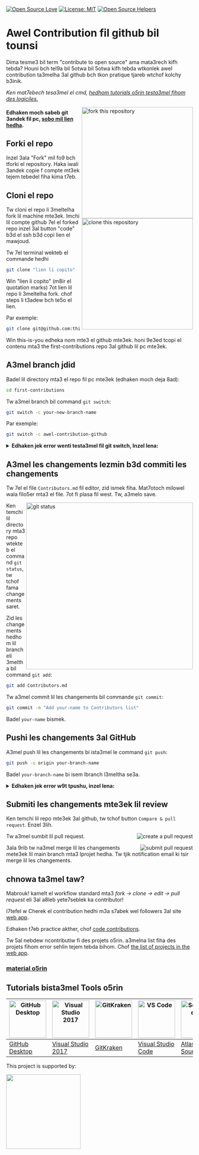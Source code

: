 [![Open Source Love](https://badges.frapsoft.com/os/v1/open-source.svg?v=103)](https://github.com/ellerbrock/open-source-badges/)
[![License: MIT](https://img.shields.io/badge/License-MIT-green.svg)](https://opensource.org/licenses/MIT)
[![Open Source Helpers](https://www.codetriage.com/roshanjossey/first-contributions/badges/users.svg)](https://www.codetriage.com/roshanjossey/first-contributions)

# Awel Contribution fil github bil tounsi

Dima tesme3 bil term "contribute to open source" ama mata3rech kifh tebda? Houni bch tel9a bil 5otwa bil 5otwa kifh tebda wtkonlek 
awel contribution ta3melha 3al github bch tkon pratique tjareb wtchof kolchy b3inik.

_Ken mat7ebech tesa3mel el cmd, [hedhom tutorials o5rin testa3mel fihom des logiciles.](#tutorials-using-other-tools)_

<img align="right" width="300" src="https://firstcontributions.github.io/assets/Readme/fork.png" alt="fork this repository" />

#### Edhaken moch sabeb git 3andek fil pc, [sobo mil lien hedha](https://docs.github.com/en/get-started/quickstart/set-up-git).

## Forki el repo

Inzel 3ala "Fork" mil fo9 bch tforki el repository.
Haka iwali 3andek copie f compte mt3ek tejem tebedel fiha kima t7eb.

## Cloni el repo

<img align="right" width="300" src="https://firstcontributions.github.io/assets/Readme/clone.png" alt="clone this repository" />

Tw cloni el repo li 3meltelha fork lil machine mte3ek. Imchi lil compte github 7el el forked repo inzel 3al button "code" b3d el ssh b3d copi lien el mawjoud.

Tw 7el terminal wekteb el commande hedhi 

```bash
git clone "lien li copito"
```
Win "lien li copito" (m8ir el quotation marks) 7ot lien lil repo li 3meltelha fork. chof steps li t3adew bch te5o el lien.

Par exemple: 
```bash
git clone git@github.com:this-is-you/first-contributions.git
```

Win this-is-you edheka nom mte3 el github mte3ek. honi 9e3ed tcopi el contenu mta3 the first-contributions repo 3al github lil pc mte3ek.

## A3mel branch jdid
Badel lil directory mta3 el repo fil pc mte3ek (edhaken moch deja 8ad):

```bash
cd first-contributions
```

Tw a3mel branch bil command `git switch`:

```bash
git switch -c your-new-branch-name
```

Par exemple:

```bash
git switch -c awel-contribution-github
```

<details>
<summary> <strong>Edhaken jek error wenti testa3mel fil git switch, Inzel lena:</strong> </summary>

Edhaken lerror "Git: `switch` is not a git command. See `git –help`" dhohret, yomken 5tr testa3mel fi version 9dima mta3 git.

Fil 7ala hedhi, jareb ista3mel `git checkout`:

```bash
git checkout -b your-new-branch-name
```

</details>


## A3mel les changements lezmin b3d commiti les changements

Tw 7el el file `Contributors.md` fil editor, zid ismek fiha. Mat7otoch milowel wala filo5er mta3 el file. 7ot fi plasa fil west. Tw, a3melo save.

<img align="right" width="450" src="https://firstcontributions.github.io/assets/Readme/git-status.png" alt="git status" />

Ken temchi lil directory mta3 repo wtekteb el command `git status`, tw tchof fama changements saret.

Zid les changements hedhom lil branch eli 3meltha bil command `git add`:

```bash
git add Contributors.md
```
Tw a3mel commit lil les changements bil commande `git commit`:

```bash
git commit -m "Add your-name to Contributors list"
```
Badel `your-name` bismek.

## Pushi les changements 3al GitHub

A3mel push lil les changements bi ista3mel le command `git push`:

```bash
git push -u origin your-branch-name
```

Badel `your-branch-name` bi isem lbranch l3meltha se3a.

<details>
<summary> <strong>Edhaken jek error w9t tpushu, inzel lena:</strong> </summary>

- ### Authentication Error
     <pre>remote: Support for password authentication was removed on August 13, 2021. Please use a personal access token instead.
  remote: Please see https://github.blog/2020-12-15-token-authentication-requirements-for-git-operations/ for more information.
  fatal: Authentication failed for 'https://github.com/<your-username>/first-contributions.git/'</pre>
  imchi el [GitHub's tutorial](https://docs.github.com/en/authentication/connecting-to-github-with-ssh/adding-a-new-ssh-key-to-your-github-account) kifh tgeneri wtconfiguri SSH key el compte mte3ek.

  Zeda, tejem t5adem 'git remote -v' bch tchof remote address mte3ek.
  
  Edhaken dhohretlek 7aja haka:
  <pre>origin	https://github.com/your-username/your_repo.git (fetch)
  origin	https://github.com/your-username/your_repo.git (push)</pre>
  
  bedelha bil command hedhi:
  ```bash
  git remote set-url origin git@github.com:your-username/your_repo.git
  ```
  Sinon bch yo93ed ijik el error mta3 el username wel password wel get authentication.
</details>

## Submiti les changements mte3ek lil review

Ken temchi lil repo mte3ek 3al github, tw  tchof button `Compare & pull request`. Enzel 3lih.

<img style="float: right;" src="https://firstcontributions.github.io/assets/Readme/compare-and-pull.png" alt="create a pull request" />

Tw a3mel sumbit lil pull request.

<img style="float: right;" src="https://firstcontributions.github.io/assets/Readme/submit-pull-request.png" alt="submit pull request" />

3ala 9rib tw na3mel merge lil les changements mete3ek lil main branch mta3 lprojet hedha. Tw tjik notification email ki tsir merge lil les changements.

## chnowa ta3mel taw?

Mabrouk! kamelt el workflow standard mta3 _fork -> clone -> edit -> pull request_ eli 3al a8leb yete7seblek ka contributor!

I7tefel w Cherek el contribution hedhi m3a s7abek wel followers 3al site [web app](https://firstcontributions.github.io/#social-share).

Edhaken t7eb practice akther, chof [code contributions](https://github.com/roshanjossey/code-contributions).

Tw 5al nebdew ncontributiw fi des projets o5rin. a3melna list fiha des projets fihom error sehlin tejem tebda bihom. Chof [the list of projects in the web app](https://firstcontributions.github.io/#project-list).

### [material o5rin](docs/additional-material/git_workflow_scenarios/additional-material.md)

## Tutorials bista3mel Tools o5rin

| <a href="docs/gui-tool-tutorials/github-desktop-tutorial.md"><img alt="GitHub Desktop" src="https://desktop.github.com/images/desktop-icon.svg" width="100"></a> | <a href="docs/gui-tool-tutorials/github-windows-vs2017-tutorial.md"><img alt="Visual Studio 2017" src="https://upload.wikimedia.org/wikipedia/commons/c/cd/Visual_Studio_2017_Logo.svg" width="100"></a> | <a href="docs/gui-tool-tutorials/gitkraken-tutorial.md"><img alt="GitKraken" src="https://firstcontributions.github.io/assets/gui-tool-tutorials/gitkraken-tutorial/gk-icon.png" width="100"></a> | <a href="docs/gui-tool-tutorials/github-windows-vs-code-tutorial.md"><img alt="VS Code" src="https://upload.wikimedia.org/wikipedia/commons/1/1c/Visual_Studio_Code_1.35_icon.png" width=100></a> | <a href="docs/gui-tool-tutorials/sourcetree-macos-tutorial.md"><img alt="Sourcetree App" src="https://wac-cdn.atlassian.com/dam/jcr:81b15cde-be2e-4f4a-8af7-9436f4a1b431/Sourcetree-icon-blue.svg" width=100></a> | <a href="docs/gui-tool-tutorials/github-windows-intellij-tutorial.md"><img alt="IntelliJ IDEA" src="https://upload.wikimedia.org/wikipedia/commons/thumb/9/9c/IntelliJ_IDEA_Icon.svg/512px-IntelliJ_IDEA_Icon.svg.png" width=100></a> |
| ----------------------------------------------------------------------------------------------------------------------------------------------------------- | --------------------------------------------------------------------------------------------------------------------------------------------------------------------------------------------------- | -------------------------------------------------------------------------------------------------------------------------------------------------------------------------------------------- | -------------------------------------------------------------------------------------------------------------------------------------------------------------------------------------------- | ------------------------------------------------------------------------------------------------------------------------------------------------------------------------------------------------------------ | -------------------------------------------------------------------------------------------------------------------------------------------------------------------------------------------------------------------------------- |
| [GitHub Desktop](docs/gui-tool-tutorials/github-desktop-tutorial.md)                                                                                             | [Visual Studio 2017](docs/gui-tool-tutorials/github-windows-vs2017-tutorial.md)                                                                                                                          | [GitKraken](docs/gui-tool-tutorials/gitkraken-tutorial.md)                                                                                                                                        | [Visual Studio Code](docs/gui-tool-tutorials/github-windows-vs-code-tutorial.md)                                                                                                                  | [Atlassian Sourcetree](docs/gui-tool-tutorials/sourcetree-macos-tutorial.md)                                                                                                                                      | [IntelliJ IDEA](docs/gui-tool-tutorials/github-windows-intellij-tutorial.md)                                                                                                                                                          |

<p>This project is supported by:</p>
<p>
  <a href="https://www.digitalocean.com/">
    <img src="https://opensource.nyc3.cdn.digitaloceanspaces.com/attribution/assets/SVG/DO_Logo_horizontal_blue.svg" width="201px">
  </a>
</p>